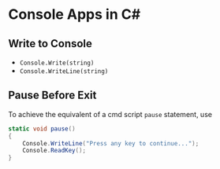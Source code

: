 # Console Apps in C#

## Write to Console
* `Console.Write(string)`
* `Console.WriteLine(string)`

## Pause Before Exit

To achieve the equivalent of a cmd script `pause` statement, use

```C#
static void pause()
{
    Console.WriteLine("Press any key to continue...");
    Console.ReadKey();
}
```